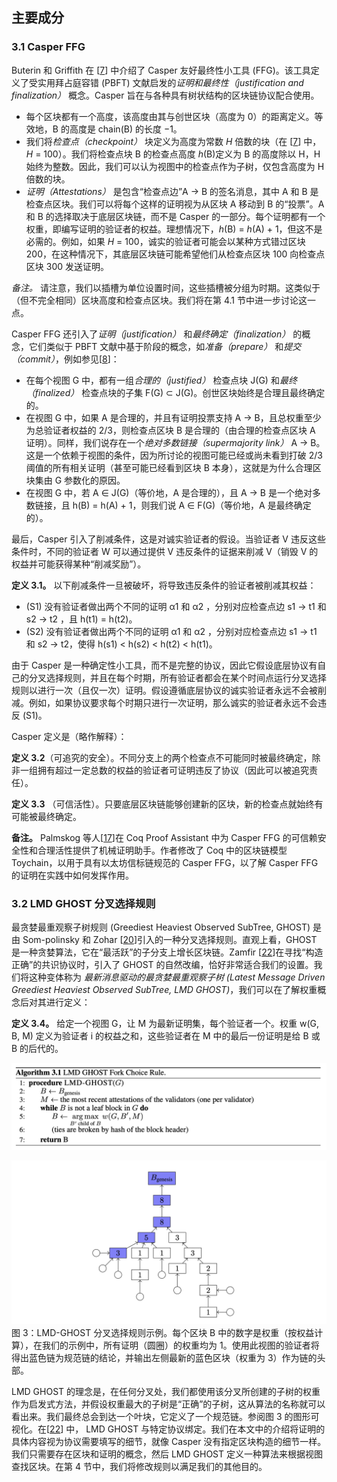 ## 主要成分

### 3.1 Casper FFG

Buterin 和 Griffith 在 [[7](/README.md#7)] 中介绍了 Casper 友好最终性⼩⼯具 (FFG)。该⼯具定义了受实⽤拜占庭容错 (PBFT) ⽂献启发的*证明和最终性（justification and finalization）* 概念。Casper 旨在与各种具有树状结构的区块链协议配合使用。

- 每个区块都有⼀个⾼度，该⾼度由其与创世区块（⾼度为 0）的距离定义。等效地，B 的⾼度是 chain(B) 的⻓度 −1。
- 我们将*检查点（checkpoint）* 块定义为⾼度为常数 _H_ 倍数的块（在 [[7](/README.md#7)] 中，_H_ = 100）。我们将检查点块 B 的检查点⾼度 _h_(B)定义为 B 的⾼度除以 H，H 始终为整数。因此，我们可以认为视图中的检查点作为⼦树，仅包含⾼度为 H 倍数的块。
- _证明（Attestations）_ 是包含“检查点边”A → B 的签名消息，其中 A 和 B 是检查点区块。我们可以将每个这样的证明视为从区块 A 移动到 B 的“投票”。A 和 B 的选择取决于底层区块链，⽽不是 Casper 的⼀部分。每个证明都有⼀个权重，即编写证明的验证者的权益。理想情况下，_h_(B) = _h_(A) + 1，但这不是必需的。例如，如果 _H_ = 100，诚实的验证者可能会以某种⽅式错过区块 200，在这种情况下，其底层区块链可能希望他们从检查点区块 100 向检查点区块 300 发送证明。

_备注。_ 请注意，我们以插槽为单位设置时间，这些插槽被分组为时期。这类似于（但不完全相同）区块⾼度和检查点区块。我们将在第 4.1 节中进⼀步讨论这⼀点。

Casper FFG 还引⼊了*证明（justification）* 和*最终确定（finalization）* 的概念，它们类似于 PBFT ⽂献中基于阶段的概念，如*准备（prepare）* 和*提交（commit）*，例如参⻅[[8](/README.md#8)]：

- 在每个视图 G 中，都有一组*合理的（justified）* 检查点块 J(G) 和*最终（finalized）* 检查点块的子集 F(G) ⊂ J(G)。创世区块始终是合理且最终确定的。
- 在视图 G 中，如果 A 是合理的，并且有证明投票⽀持 A → B，且总权重⾄少为总验证者权益的 2/3，则检查点区块 B 是合理的（由合理的检查点区块 A 证明）。同样，我们说存在一个*绝对多数链接（supermajority link）* A → B。这是⼀个依赖于视图的条件，因为所讨论的视图可能已经或尚未看到打破 2/3 阈值的所有相关证明（甚⾄可能已经看到区块 B 本⾝），这就是为什么合理区块集由 G 参数化的原因。
- 在视图 G 中，若 A ∈ J(G)（等价地，A 是合理的），且 A → B 是一个绝对多数链接，且 h(B) = h(A) + 1，则我们说 A ∈ F(G)（等价地，A 是最终确定的）。

最后，Casper 引⼊了削减条件，这是对诚实验证者的假设。当验证者 V 违反这些条件时，不同的验证者 W 可以通过提供 V 违反条件的证据来削减 V（销毁 V 的权益并可能获得某种“削减奖励”）。

<span id="3.1" style="font-weight: bold">**定义 3.1。**</span> 以下削减条件⼀旦被破坏，将导致违反条件的验证者被削减其权益：

- (S1) 没有验证者做出两个不同的证明 α1 和 α2 ，分别对应检查点边 s1 → t1 和 s2 → t2 ，且 h(t1) = h(t2)。
- (S2) 没有验证者做出两个不同的证明 α1 和 α2 ，分别对应检查点边 s1 → t1 和 s2 → t2，使得 h(s1) < h(s2) < h(t2) < h(t1)。

由于 Casper 是⼀种确定性⼩⼯具，⽽不是完整的协议，因此它假设底层协议有⾃⼰的分叉选择规则，并且在每个时期，所有验证者都会在某个时间点运⾏分叉选择规则以进⾏⼀次（且仅⼀次）证明。假设遵循底层协议的诚实验证者永远不会被削减。例如，如果协议要求每个时期只进⾏⼀次证明，那么诚实的验证者永远不会违反 (S1)。

Casper 定义是（略作解释）：

**定义 3.2**（可追究的安全）。不同分⽀上的两个检查点不可能同时被最终确定，除⾮⼀组拥有超过⼀定总数的权益的验证者可证明违反了协议（因此可以被追究责任）。

**定义 3.3** （可信活性）。只要底层区块链能够创建新的区块，新的检查点就始终有可能被最终确定。

**备注。** Palmskog 等⼈[[17](#17)]在 Coq Proof Assistant 中为 Casper FFG 的可信赖安全性和合理活性提供了机械证明助⼿。作者修改了 Coq 中的区块链模型 Toychain，以⽤于具有以太坊信标链规范的 Casper FFG，以了解 Casper FFG 的证明在实践中如何发挥作⽤。

### 3.2 LMD GHOST 分叉选择规则

最贪婪最重观察⼦树规则 (Greediest Heaviest Observed SubTree, GHOST) 是由 Som-polinsky 和 Zohar [[20](#20)]引⼊的⼀种分叉选择规则。直观上看，GHOST 是⼀种贪婪算法，它在“最活跃”的⼦分⽀上增⻓区块链。Zamfir [[22](#22)]在寻找“构造正确”的共识协议时，引⼊了 GHOST 的⾃然改编，恰好⾮常适合我们的设置。我们将这种变体称为 _最新消息驱动的最贪婪最重观察⼦树 (Latest Message Driven Greediest Heaviest Observed SubTree, LMD GHOST)_，我们可以在了解权重概念后对其进⾏定义：

**定义 3.4。** 给定⼀个视图 G，让 M 为最新证明集，每个验证者⼀个。权重 w(G, B, M) 定义为验证者 i 的权益之和，这些验证者在 M 中的最后⼀份证明是给 B 或 B 的后代的。

![](/images/algorithm-3.1.png)

![](/images/figure-3.png)  
图 3：LMD-GHOST 分叉选择规则⽰例。每个区块 B 中的数字是权重（按权益计算），在我们的⽰例中，所有证明（圆圈）的权重均为 1。使⽤此视图的验证者将得出蓝⾊链为规范链的结论，并输出左侧最新的蓝⾊区块（权重为 3）作为链的头部。

LMD GHOST 的理念是，在任何分叉处，我们都使⽤该分叉所创建的⼦树的权重作为启发式⽅法，并假设权重最⼤的⼦树是“正确”的⼦树，这从算法的名称就可以看出来。我们最终总会到达⼀个叶块，它定义了⼀个规范链。参阅图 3 的图形可视化。在[[22](#22)] 中， LMD GHOST 与特定协议绑定。我们在本⽂中的介绍将证明的具体内容视为协议需要填写的细节，就像 Casper 没有指定区块构造的细节⼀样。我们只需要存在区块和证明的概念，然后 LMD GHOST 定义⼀种算法来根据视图查找区块。在第 4 节中，我们将修改规则以满⾜我们的其他⽬的。
